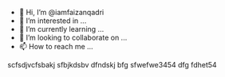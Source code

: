 - 👋 Hi, I’m @iamfaizanqadri
- 👀 I’m interested in ...
- 🌱 I’m currently learning ...
- 💞️ I’m looking to collaborate on ...
- 📫 How to reach me ...

<!---
iamfaizanqadri/iamfaizanqadri is a ✨ special ✨ repository because its `README.md` (this file) appears on your GitHub profile.
You can click the Preview link to take a look at your changes.
--->
scfsdjvcfsbakj
sfbjkdsbv
dfndskj
bfg
sfwefwe3454
dfg
fdhet54
